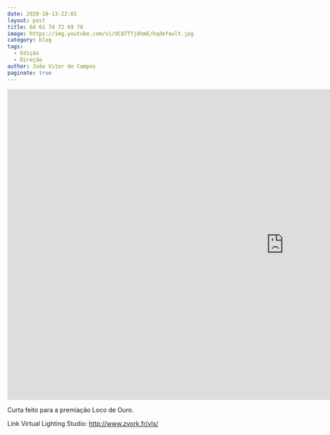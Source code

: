 ```yaml
---
date: 2020-10-13-22:01
layout: post
title: 6d 61 74 72 69 78
image: https://img.youtube.com/vi/UC87Tfj8hmE/hqdefault.jpg
category: blog
tags:
  - Edição
  - Direção
author: João Vitor de Campos
paginate: true
---
```


<iframe width="1253" height="705" src="https://www.youtube.com/embed/UC87Tfj8hmE" frameborder="0" allow="accelerometer; autoplay; clipboard-write; encrypted-media; gyroscope; picture-in-picture" allowfullscreen></iframe>

Curta feito para a premiação Loco de Ouro.

Link Virtual Lighting Studio: 
http://www.zvork.fr/vls/

